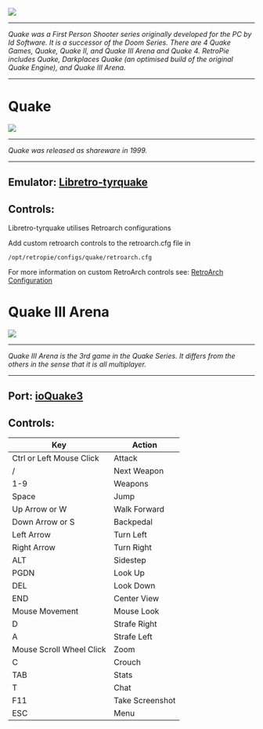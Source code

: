 ![](http://cdn.akamai.steamstatic.com/steam/subs/434/header_586x192.jpg?t=1343157844)
***
_Quake was a First Person Shooter series originally developed for the PC by Id Software. It is a successor of the Doom Series. There are 4 Quake Games, Quake, Quake II, and Quake III Arena and Quake 4. RetroPie includes Quake, Darkplaces Quake (an optimised build of the original Quake Engine), and Quake III Arena._

***
# Quake
![](http://www.gameranx.com/images/updates/1294053269_quake_fps.jpg)

***
_Quake was released as shareware in 1999._

***
## Emulator: [Libretro-tyrquake](https://github.com/libretro/tyrquake) 

## Controls:

Libretro-tyrquake utilises Retroarch configurations

Add custom retroarch controls to the retroarch.cfg file in
```shell
/opt/retropie/configs/quake/retroarch.cfg
```
For more information on custom RetroArch controls see: [RetroArch Configuration](https://github.com/petrockblog/RetroPie-Setup/wiki/RetroArch-Configuration)

# Quake III Arena
![](http://cdn.akamai.steamstatic.com/steam/apps/2200/header.jpg?t=1343157282)

***
_Quake III Arena is the 3rd game in the Quake Series. It differs from the others in the sense that it is all multiplayer._

***
## Port: [ioQuake3](https://github.com/raspberrypi/quake3)

## Controls:
Key  |  Action
 --- | ---
Ctrl or Left Mouse Click | Attack
/ | Next Weapon
1-9 | Weapons
Space | Jump
Up Arrow or W | Walk Forward
Down Arrow or S | Backpedal
Left Arrow | Turn Left 
Right Arrow  | Turn Right
ALT | Sidestep
PGDN | Look Up
DEL | Look Down
END | Center View
 Mouse Movement | Mouse Look
D | Strafe Right
A | Strafe Left
Mouse Scroll Wheel Click | Zoom
C | Crouch
TAB | Stats
T | Chat 
F11 | Take Screenshot
ESC | Menu